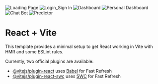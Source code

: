 ![Loading Page](https://github.com/Prabhsingh0401/BOB-Hackathon/assets/43770452/8da8183c-eac0-4247-a138-2ef0b3c3a12e)
![Login_Sign In](https://github.com/Prabhsingh0401/BOB-Hackathon/assets/130837233/36ad460e-a477-44e6-bdbe-eb0b5cf95f9c)
![Dashboard](https://github.com/Prabhsingh0401/BOB-Hackathon/assets/130837233/b88a9255-b5bb-41d1-b99e-2df3acc03d4d)
![Personal Dashboard](https://github.com/Prabhsingh0401/BOB-Hackathon/assets/130837233/e80af82f-07c2-42bc-b5c7-094342fa4c0c)
![Chat Bot](https://github.com/Prabhsingh0401/BOB-Hackathon/assets/130837233/4de4b1f6-00b8-49c8-ad9e-ba8fda7247cb)
![Predictor](https://github.com/Prabhsingh0401/BOB-Hackathon/assets/130837233/9ff76d8b-ae75-423d-8e65-57ae59884838)

# React + Vite

This template provides a minimal setup to get React working in Vite with HMR and some ESLint rules.

Currently, two official plugins are available:

- [@vitejs/plugin-react](https://github.com/vitejs/vite-plugin-react/blob/main/packages/plugin-react/README.md) uses [Babel](https://babeljs.io/) for Fast Refresh
- [@vitejs/plugin-react-swc](https://github.com/vitejs/vite-plugin-react-swc) uses [SWC](https://swc.rs/) for Fast Refresh
